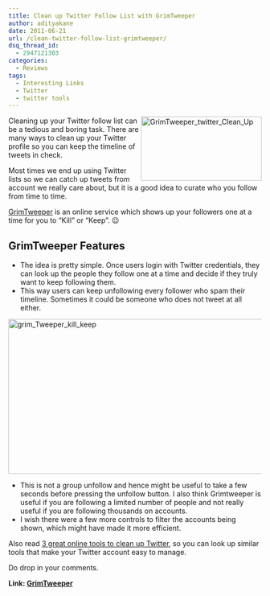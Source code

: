 ```yaml
---
title: Clean up Twitter Follow List with GrimTweeper
author: adityakane
date: 2011-06-21
url: /clean-twitter-follow-list-grimtweeper/
dsq_thread_id:
  - 2947121303
categories:
  - Reviews
tags:
  - Interesting Links
  - Twitter
  - twitter tools
---
```

[<img style="background-image: none; padding-left: 0px; padding-right: 0px; display: inline; float: right; padding-top: 0px; border: 0px;" title="GrimTweeper_twitter_Clean_Up" src="http://cdn.devilsworkshop.org/files/2011/06/GrimTweeper_twitter_Clean_Up_thumb.png" border="0" alt="GrimTweeper_twitter_Clean_Up" width="240" height="128" align="right" />][1]

Cleaning up your Twitter follow list can be a tedious and boring task. There are many ways to clean up your Twitter profile so you can keep the timeline of tweets in check.

Most times we end up using Twitter lists so we can catch up tweets from account we really care about, but it is a good idea to curate who you follow from time to time.

<a href="http://www.grimtweeper.com/" onclick="_gaq.push(['_trackEvent', 'outbound-article', 'http://www.grimtweeper.com/', 'GrimTweeper']);" >GrimTweeper</a> is an online service which shows up your followers one at a time for you to “Kill” or “Keep”. 😉

## GrimTweeper Features

  * The idea is pretty simple. Once users login with Twitter credentials, they can look up the people they follow one at a time and decide if they truly want to keep following them.
  * This way users can keep unfollowing every follower who spam their timeline. Sometimes it could be someone who does not tweet at all either.

[<img style="background-image: none; padding-left: 0px; padding-right: 0px; display: inline; padding-top: 0px; border: 0px;" title="grim_Tweeper_kill_keep" src="http://cdn.devilsworkshop.org/files/2011/06/grim_Tweeper_kill_keep_thumb.png" border="0" alt="grim_Tweeper_kill_keep" width="570" height="308" />][2]

  * This is not a group unfollow and hence might be useful to take a few seconds before pressing the unfollow button. I also think Grimtweeper is useful if you are following a limited number of people and not really useful if you are following thousands on accounts.
  * I wish there were a few more controls to filter the accounts being shown, which might have made it more efficient.

Also read [3 great online tools to clean up Twitter][3], so you can look up similar tools that make your Twitter account easy to manage.

Do drop in your comments.

**Link: <a href="http://www.grimtweeper.com/" onclick="_gaq.push(['_trackEvent', 'outbound-article', 'http://www.grimtweeper.com/', 'GrimTweeper']);" >GrimTweeper</a>**

 [1]: http://cdn.devilsworkshop.org/files/2011/06/GrimTweeper_twitter_Clean_Up.png
 [2]: http://cdn.devilsworkshop.org/files/2011/06/grim_Tweeper_kill_keep.png
 [3]: http://devilsworkshop.org/3-great-online-tools-to-clean-up-your-twitter-account/
